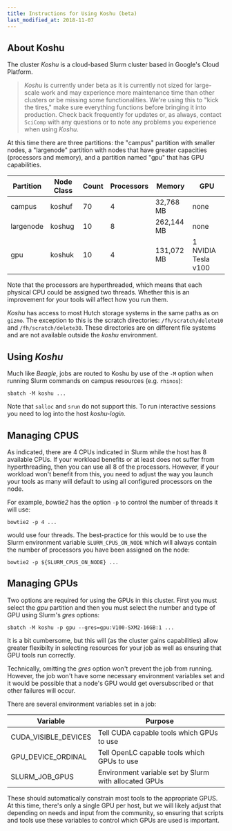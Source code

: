```yaml
---
title: Instructions for Using Koshu (beta)
last_modified_at: 2018-11-07
---
```


## About Koshu

The cluster _Koshu_ is a cloud-based Slurm cluster based in Google's Cloud Platform.

> _Koshu_ is currently under beta as it is currently not sized for large-scale work and may experience more maintenance time than other clusters or be missing some functionalities.  We're using this to "kick the tires," make sure everything functions before bringing it into production.  Check back frequently for updates or, as always, contact `SciComp` with any questions or to note any problems you experience when using _Koshu_.

At this time there are three partitions: the "campus" partition with smaller nodes, a "largenode" partition with nodes that have greater capacities (processors and memory), and a partition named "gpu" that has GPU capabilities.

Partition  | Node Class  | Count | Processors  | Memory    | GPU 
-----------| ------------| ------| ------------| ----------| -----
campus     | koshuf      | 70    | 4           | 32,768 MB | none
largenode  | koshug      | 10    | 8           | 262,144 MB| none
gpu        | koshuk      | 10    | 4           | 131,072 MB| 1 NVIDIA Tesla v100

Note that the processors are hyperthreaded, which means that each physical CPU could be assigned two threads.  Whether this is an improvement for your tools will affect how you run them. 

_Koshu_ has access to most Hutch storage systems in the same paths as on `gizmo`.  The exception to this is the scratch directories: `/fh/scratch/delete10` and `/fh/scratch/delete30`.  These directories are on different file systems and are not available outside the _koshu_ environment.


## Using _Koshu_

Much like _Beagle_, jobs are routed to Koshu by use of the `-M` option when running Slurm commands on campus resources (e.g. `rhinos`):

    sbatch -M koshu ...

Note that `salloc` and `srun` do not support this.  To run interactive sessions you need to log into the host _koshu-login_.

## Managing CPUS

As indicated, there are 4 CPUs indicated in Slurm while the host has 8 available CPUs.  If your workload benefits or at least does not suffer from hyperthreading, then you can use all 8 of the processors.  However, if your workload won't benefit from this, you need to adjust the way you launch your tools as many will default to using all configured processors on the node.

For example, _bowtie2_ has the option `-p` to control the number of threads it will use:

    bowtie2 -p 4 ...

would use four threads.  The best-practice for this would be to use the Slurm environment variable `SLURM_CPUS_ON_NODE` which will always contain the number of processors you have been assigned on the node:

    bowtie2 -p ${SLURM_CPUS_ON_NODE} ...

## Managing GPUs

Two options are required for using the GPUs in this cluster.  First you must select the _gpu_ partition and then you must select the number and type of GPU using Slurm's _gres_ options:

    sbatch -M koshu -p gpu --gres=gpu:V100-SXM2-16GB:1 ...

It is a bit cumbersome, but this will (as the cluster gains capabilities) allow greater flexibilty in selecting resources for your job as well as ensuring that GPU tools run correctly.

Technically, omitting the _gres_ option won't prevent the job from running.  However, the job won't have some necessary environment variables set and it would be possible that a node's GPU would get oversubscribed or that other failures will occur.

There are several environment variables set in a job:

Variable             | Purpose                                       |
----                 | ----                                          |
CUDA_VISIBLE_DEVICES | Tell CUDA capable tools which GPUs to use     |
GPU_DEVICE_ORDINAL   | Tell OpenLC capable tools which GPUs to use   |
SLURM_JOB_GPUS       | Environment variable set by Slurm with allocated GPUs |

These should automatically constrain most tools to the appropriate GPUS.  At this time, there's only a single GPU per host, but we will likely adjust that depending on needs and input from the community, so ensuring that scripts and tools use these variables to control which GPUs are used is important.

